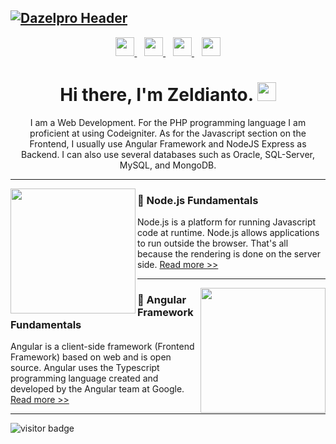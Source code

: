 ## [![Dazelpro Header](https://dazelpro.com/assets/images/githeader.png)](https://dazelpro.com)

<p align='center'>
    <a href="https://www.youtube.com/channel/UCYwbx1db_MYMheTMQKZxV0A">
        <img height="30" src="https://dazelpro.com/assets/images/icon/git-yt.svg">
    </a>
    &nbsp;&nbsp;
    <a href="https://twitter.com/dazelpro">
        <img height="30" src="https://dazelpro.com/assets/images/icon/git-tw.svg">
    </a>
    &nbsp;&nbsp;
    <a href="https://www.linkedin.com/in/zeldianto/">
        <img height="30" src="https://dazelpro.com/assets/images/icon/git-in.svg">
    </a>
    &nbsp;&nbsp;
    <a href="https://www.instagram.com/dazelpro">
        <img height="30" src="https://dazelpro.com/assets/images/icon/git-ig.svg">
    </a>
</p>

<h1 align='center'> 
    Hi there, I'm Zeldianto. 
    <img src = "https://dazelpro.com/assets/images/wave.gif" width = "30px">
</h1>
<p align='center'>
    I am a Web Development. For the PHP programming language I am proficient at using Codeigniter. As for the Javascript section on the Frontend, I usually use Angular Framework and NodeJS Express as Backend. I can also use several databases such as Oracle, SQL-Server, MySQL, and MongoDB.
</p>


---


<p>
  <img width="200" align='left' src="https://dazelpro.com/assets/images/nodejs.webp?raw=true">
</p>

### 📘 Node.js Fundamentals

Node.js is a platform for running Javascript code at runtime. Node.js allows applications to run outside the browser. That's all because the rendering is done on the server side. [Read more >>](https://dazelpro.com/article/tutorial-dasar-node-js)


---


<p>
    <a href="https://waylonwalker.com/latest"><img width="200" align='right' src="https://dazelpro.com/assets/images/angular.webp?raw=true"></a>
</p>

### 📘 Angular Framework Fundamentals

Angular is a client-side framework (Frontend Framework) based on web and is open source. Angular uses the Typescript programming language created and developed by the Angular team at Google. [Read more >>](https://dazelpro.com/article/belajar-framework-angular-cli)

<!-- [Latest Post 👉](https://dazelpro.com/blog) -->


<!-- ![Dazelpro's github stats](https://github-readme-stats.vercel.app/api?username=dazelpro&show_icons=true&theme=tokyonight)

[![Top Langs](https://github-readme-stats.vercel.app/api/top-langs/?username=dazelpro&layout=compact)](https://github.com/dazelpro/github-readme-stats) -->

---

![visitor badge](https://visitor-badge.laobi.icu/badge?page_id=dazelpro&title=Viewers)


